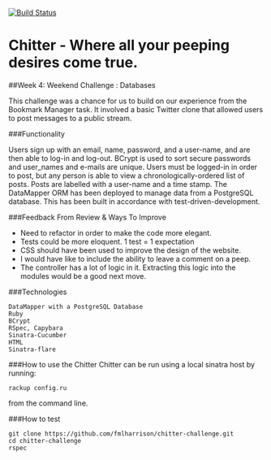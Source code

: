 [![Build Status](https://travis-ci.org/fmlharrison/chitter-challenge.svg?branch=master)](https://travis-ci.org/fmlharrison/chitter-challenge)

Chitter - Where all your peeping desires come true.
=======

##Week 4: Weekend Challenge : Databases

This challenge was a chance for us to build on our experience from the Bookmark Manager task.  It involved a basic Twitter clone that allowed users to post messages to a public stream.

###Functionality

Users sign up with an email, name, password, and a user-name, and are then able to log-in and log-out.  BCrypt is used to sort secure passwords and user_names and e-mails are unique.  Users must be logged-in in order to post, but any person is able to view a chronologically-ordered list of posts.  Posts are labelled with a user-name and a time stamp. The DataMapper ORM has been deployed to manage data from a PostgreSQL database.  This has been built in accordance with test-driven-development.

###Feedback From Review & Ways To Improve
- Need to refactor in order to make the code more elegant.
- Tests could be more eloquent.  1 test = 1 expectation
- CSS should have been used to improve the design of the website.
- I would have like to include the ability to leave a comment on a peep.
- The controller has a lot of logic in it. Extracting this logic into the modules would be a good next move.  

###Technologies
```
DataMapper with a PostgreSQL Database
Ruby
BCrypt
RSpec, Capybara
Sinatra-Cucumber
HTML
Sinatra-flare
```


###How to use the Chitter
Chitter can be run using a local sinatra host by running:
```
rackup config.ru
```
from the command line.

###How to test
```
git clone https://github.com/fmlharrison/chitter-challenge.git
cd chitter-challenge
rspec
```
